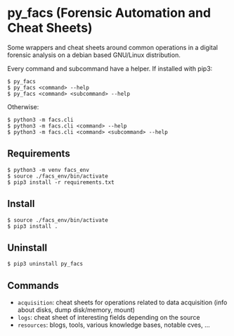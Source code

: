 # py_facs (Forensic Automation and Cheat Sheets)

Some wrappers and cheat sheets around common operations in a digital forensic analysis on a debian based GNU/Linux distribution.  

Every command and subcommand have a helper.
If installed with pip3:
```
$ py_facs
$ py_facs <command> --help
$ py_facs <command> <subcommand> --help
```

Otherwise:
```
$ python3 -m facs.cli
$ python3 -m facs.cli <command> --help
$ python3 -m facs.cli <command> <subcommand> --help
```


## Requirements
```
$ python3 -m venv facs_env
$ source ./facs_env/bin/activate
$ pip3 install -r requirements.txt
```

## Install
```
$ source ./facs_env/bin/activate
$ pip3 install .
```

## Uninstall
```
$ pip3 uninstall py_facs
```

## Commands
- `acquisition`: cheat sheets for operations related to data acquisition (info about disks, dump disk/memory, mount)
- `logs`: cheat sheet of interesting fields depending on the source
- `resources`: blogs, tools, various knowledge bases, notable cves, ...

